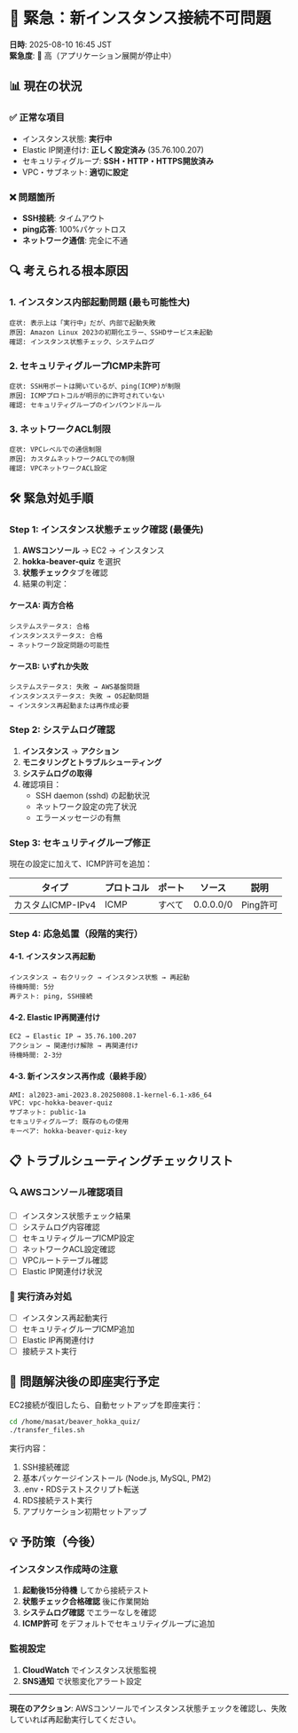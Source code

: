 # 🚨 緊急：新インスタンス接続不可問題

**日時**: 2025-08-10 16:45 JST  
**緊急度**: 🔴 高（アプリケーション展開が停止中）

## 📊 現在の状況

### ✅ 正常な項目
- インスタンス状態: **実行中**
- Elastic IP関連付け: **正しく設定済み** (35.76.100.207)
- セキュリティグループ: **SSH・HTTP・HTTPS開放済み**
- VPC・サブネット: **適切に設定**

### ❌ 問題箇所
- **SSH接続**: タイムアウト
- **ping応答**: 100%パケットロス
- **ネットワーク通信**: 完全に不通

## 🔍 考えられる根本原因

### 1. インスタンス内部起動問題 (最も可能性大)
```
症状: 表示上は「実行中」だが、内部で起動失敗
原因: Amazon Linux 2023の初期化エラー、SSHDサービス未起動
確認: インスタンス状態チェック、システムログ
```

### 2. セキュリティグループICMP未許可
```
症状: SSH用ポートは開いているが、ping(ICMP)が制限
原因: ICMPプロトコルが明示的に許可されていない
確認: セキュリティグループのインバウンドルール
```

### 3. ネットワークACL制限
```
症状: VPCレベルでの通信制限
原因: カスタムネットワークACLでの制限
確認: VPCネットワークACL設定
```

## 🛠️ 緊急対処手順

### Step 1: インスタンス状態チェック確認 (最優先)

1. **AWSコンソール** → EC2 → インスタンス
2. **hokka-beaver-quiz** を選択
3. **状態チェック**タブを確認
4. 結果の判定：

#### ケースA: 両方合格
```
システムステータス: 合格
インスタンスステータス: 合格
→ ネットワーク設定問題の可能性
```

#### ケースB: いずれか失敗
```
システムステータス: 失敗 → AWS基盤問題
インスタンスステータス: 失敗 → OS起動問題
→ インスタンス再起動または再作成必要
```

### Step 2: システムログ確認

1. **インスタンス** → **アクション**
2. **モニタリングとトラブルシューティング**
3. **システムログの取得**
4. 確認項目：
   - SSH daemon (sshd) の起動状況
   - ネットワーク設定の完了状況
   - エラーメッセージの有無

### Step 3: セキュリティグループ修正

現在の設定に加えて、ICMP許可を追加：

| タイプ | プロトコル | ポート | ソース | 説明 |
|--------|-----------|--------|--------|------|
| カスタムICMP-IPv4 | ICMP | すべて | 0.0.0.0/0 | Ping許可 |

### Step 4: 応急処置（段階的実行）

#### 4-1. インスタンス再起動
```
インスタンス → 右クリック → インスタンス状態 → 再起動
待機時間: 5分
再テスト: ping, SSH接続
```

#### 4-2. Elastic IP再関連付け
```
EC2 → Elastic IP → 35.76.100.207
アクション → 関連付け解除 → 再関連付け
待機時間: 2-3分
```

#### 4-3. 新インスタンス再作成（最終手段）
```
AMI: al2023-ami-2023.8.20250808.1-kernel-6.1-x86_64
VPC: vpc-hokka-beaver-quiz
サブネット: public-1a
セキュリティグループ: 既存のもの使用
キーペア: hokka-beaver-quiz-key
```

## 📋 トラブルシューティングチェックリスト

### 🔍 AWSコンソール確認項目
- [ ] インスタンス状態チェック結果
- [ ] システムログ内容確認
- [ ] セキュリティグループICMP設定
- [ ] ネットワークACL設定確認
- [ ] VPCルートテーブル確認
- [ ] Elastic IP関連付け状況

### 🔄 実行済み対処
- [ ] インスタンス再起動実行
- [ ] セキュリティグループICMP追加
- [ ] Elastic IP再関連付け
- [ ] 接続テスト実行

## 🚀 問題解決後の即座実行予定

EC2接続が復旧したら、自動セットアップを即座実行：

```bash
cd /home/masat/beaver_hokka_quiz/
./transfer_files.sh
```

実行内容：
1. SSH接続確認
2. 基本パッケージインストール (Node.js, MySQL, PM2)
3. .env・RDSテストスクリプト転送
4. RDS接続テスト実行
5. アプリケーション初期セットアップ

## 💡 予防策（今後）

### インスタンス作成時の注意
1. **起動後15分待機** してから接続テスト
2. **状態チェック合格確認** 後に作業開始
3. **システムログ確認** でエラーなしを確認
4. **ICMP許可** をデフォルトでセキュリティグループに追加

### 監視設定
1. **CloudWatch** でインスタンス状態監視
2. **SNS通知** で状態変化アラート設定

---

**現在のアクション**: AWSコンソールでインスタンス状態チェックを確認し、失敗していれば再起動実行してください。